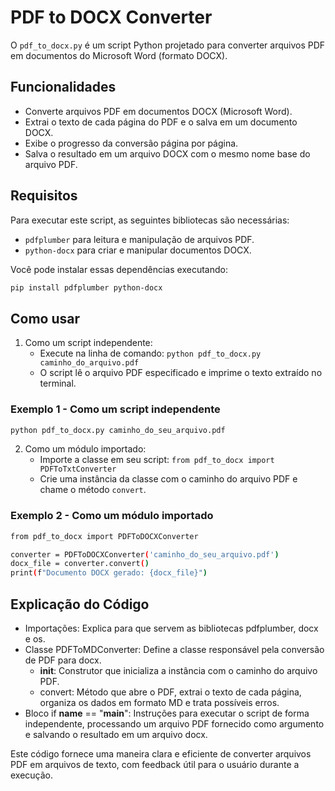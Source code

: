 # PDF to DOCX Converter

O `pdf_to_docx.py` é um script Python projetado para converter arquivos PDF em documentos do Microsoft Word (formato DOCX).

## Funcionalidades

- Converte arquivos PDF em documentos DOCX (Microsoft Word).
- Extrai o texto de cada página do PDF e o salva em um documento DOCX.
- Exibe o progresso da conversão página por página.
- Salva o resultado em um arquivo DOCX com o mesmo nome base do arquivo PDF.

## Requisitos

Para executar este script, as seguintes bibliotecas são necessárias:
- `pdfplumber` para leitura e manipulação de arquivos PDF.
- `python-docx` para criar e manipular documentos DOCX.

Você pode instalar essas dependências executando:

```bash
pip install pdfplumber python-docx
```


## Como usar

1. Como um script independente:
   - Execute na linha de comando: `python pdf_to_docx.py caminho_do_arquivo.pdf`
   - O script lê o arquivo PDF especificado e imprime o texto extraído no terminal.

### Exemplo 1 - Como um script independente

```bash
python pdf_to_docx.py caminho_do_seu_arquivo.pdf
```

2. Como um módulo importado:
   - Importe a classe em seu script: `from pdf_to_docx import PDFToTxtConverter`
   - Crie uma instância da classe com o caminho do arquivo PDF e chame o método `convert`.

### Exemplo 2 - Como um módulo importado

```bash
from pdf_to_docx import PDFToDOCXConverter

converter = PDFToDOCXConverter('caminho_do_seu_arquivo.pdf')
docx_file = converter.convert()
print(f"Documento DOCX gerado: {docx_file}")
```


## Explicação do Código

- Importações: Explica para que servem as bibliotecas pdfplumber, docx e os.
- Classe PDFToMDConverter: Define a classe responsável pela conversão de PDF para docx.
  - __init__: Construtor que inicializa a instância com o caminho do arquivo PDF.
  - convert: Método que abre o PDF, extrai o texto de cada página, organiza os dados em formato MD e trata possíveis erros.
 - Bloco if __name__ == "__main__": Instruções para executar o script de forma independente, processando um arquivo PDF fornecido como argumento e salvando o resultado em um arquivo docx.

Este código fornece uma maneira clara e eficiente de converter arquivos PDF em arquivos de texto, com feedback útil para o usuário durante a execução.